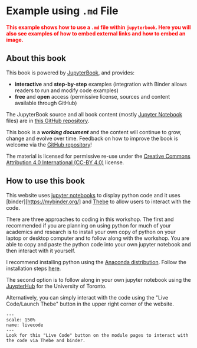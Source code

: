 # Example using `.md` File

<font color=red>**This example shows how to use a `.md` file within `jupyterbook`. Here you will also see examples of how to embed external links and how to embed an image.**</font>

## About this book

This book is powered by [JupyterBook][jupyterbook], and provides:
- **interactive** and **step-by-step** examples (integration with Binder allows readers to run and modify code examples)
- **free** and **open** access (permissive license, sources and content available through GitHub)

The JupyterBook source and all book content (mostly [Jupyter Notebook][notebook] files) are in [this GitHub repository][repo].

This book is a ***working document*** and the content will continue to grow, change and evolve over time. Feedback on how to improve the book is welcome via the [GitHub repository][repo]!

The material is licensed for permissive re-use under the [Creative Commons Attribution 4.0 International (CC-BY 4.0)][cc] license.

## How to use this book

This website uses [jupyter notebooks][jupyter] to display python code and it uses [binder][https://mybinder.org/] and [Thebe][thebe] to allow users to interact with the code.

There are three approaches to coding in this workshop. The first and recommended if you are planning on using python for much of your academics and research is to install your own copy of python on your laptop or desktop computer and to follow along with the workshop. You are able to copy and paste the python code into your own jupyter notebook and then interact with it yourself.

I recommend installing python using the [Anaconda distribution][anaconda]. Follow the installation steps [here][install].

The second option is to follow along in your own jupyter notebook using the [JuypterHub][jhub] for the University of Toronto.

Alternatively, you can simply interact with the code using the "Live Code/Launch Thebe" button in the upper right corner of the website.

```{figure} livecode.png
---
scale: 150%
name: livecode
---
Look for this "Live Code" button on the module pages to interact with the code via Thebe and binder.
```

[jupyterbook]: https://jupyterbook.org
[book]: https://kls2177.github.io/DPI-demo-jupyterbook/
[repo]: https://github.com/kls2177/DPI-demo-jupyterbook
[notebook]: https://jupyter-notebook.readthedocs.io/en/stable/
[cc]: https://creativecommons.org/licenses/by/4.0/
[jupyter]: https://jupyter.org/
[binder]: https://mybinder.org/
[thebe]: https://thebe.readthedocs.io/en/latest/index.html
[anaconda]: https://www.anaconda.com/
[install]: https://docs.anaconda.com/anaconda/install/
[jhub]: https://jupyter.utoronto.ca/hub/login
